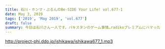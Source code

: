 ```yaml
---
title: 石川・ホンマ・ぶるんのBe-SIDE Your Life! vol.677-1
date: May 3, 2019
tags: ['2019', 'May 2019', 'vol.677']
draft: false
summary: 今日は石川さん一人です。パキスタンのゲーム事情…radikoプレミアムにハマった石川さん。MIURA
---
```


http://project-phi.ddo.jp/ishikawa/ishikawa677_1.mp3